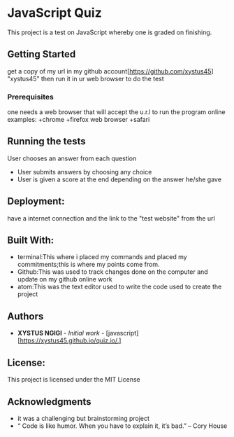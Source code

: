 # JavaScript Quiz

This project is a test on JavaScript whereby one is graded on finishing.

## Getting Started
get a copy of my url in my github account[https://github.com/xystus45] "xystus45" then run it in ur web browser to do the test

### Prerequisites
one needs a web browser that will accept the u.r.l to run the program online
 examples:
   +chrome
   +firefox web browser
   +safari



## Running the tests
User chooses an answer from each question
* User submits answers by choosing any choice
* User is given a score at the end depending on the answer he/she gave


## Deployment:

have a internet connection and the link to the "test website" from the url

## Built With:

* terminal:This where i placed my commands and placed my commitments;this is where my points come from.
* Github:This was used to track changes done on the computer and update on my github online work
* atom:This was the text editor used to write the code used to create the project


## Authors

* **XYSTUS NGIGI** - *Initial work* - [javascript] [https://xystus45.github.io/quiz.io/.]


## License:

This project is licensed under the MIT License

## Acknowledgments

* it was a challenging but brainstorming project
* “ Code is like humor. When you have to explain it, it’s bad.” – Cory House
